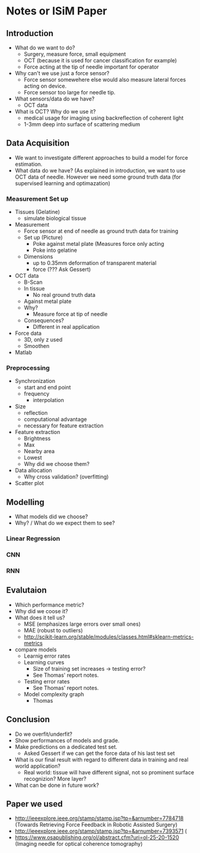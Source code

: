 # Notes or ISiM Paper

## Introduction

* What do we want to do?
    * Surgery, measure force, small equipment
    * OCT (because it is used for cancer classification for example)
    * Force acting at the tip of needle important for operator
* Why can't we use just a force sensor?
    * Force sensor somewehere else would also measure lateral forces acting on device.
    * Force sensor too large for needle tip. 
* What sensors/data do we have?
    * OCT data 
* What is OCT? Why do we use it?
    * medical usage for imaging using backreflection of coherent light
    * 1-3mm deep into surface of scattering medium

## Data Acquisition

* We want to investigate different approaches to build a model for force estimation.
* What data do we have? (As explained in introduction, we want to use OCT data of needle. However 
we need some ground truth data (for supervised learning and optimazation)

### Measurement Set up

* Tissues (Gelatine)
    * simulate biological tissue
* Measurement 
    * Force sensor at end of needle as ground truth data for training
    * Set up (Picture)
        * Poke against metal plate (Measures force only acting
        * Poke into gelatine
    * Dimensions 
        * up to 0.35mm deformation of transparent material
        * force (??? Ask Gessert)
* OCT data
    * B-Scan
    * In tissue
        * No real ground truth data
    * Against metal plate
    * Why?
        * Measure force at tip of needle
    * Consequences?
        * Different in real application 
* Force data
    * 3D, only z used
    * Smoothen
* Matlab

### Preprocessing

* Synchronization
    * start and end point
    * frequency
        * interpolation
* Size
    * reflection
    * computational advantage
    * necessary for feature extraction 
* Feature extraction
    * Brightness
    * Max
    * Nearby area
    * Lowest
    * Why did we choose them?
* Data allocation 
    * Why cross validation? (overfitting)
* Scatter plot

## Modelling

* What models did we choose?
* Why? / What do we expect them to see?

### Linear Regression

### CNN

### RNN 


## Evalutaion

* Which performance metric?
* Why did we coose it?
* What does it tell us?
    * MSE (emphasizes large errors over small ones)
    * MAE (robust to outliers)
    * http://scikit-learn.org/stable/modules/classes.html#sklearn-metrics-metrics
* compare models
    * Learnig error rates
    * Learning curves
        * Size of training set increases -> testing error? 
        * See Thomas' report notes.
    * Testing error rates
        * See Thomas' report notes.
    * Model complexity graph
        * Thomas

## Conclusion

* Do we overfit/underfit?
* Show performances of models and grade.
* Make predictions on a dedicated test set.
    * Asked Gessert if we can get the force data of his last test set
* What is our final result with regard to different data in training and real world application?
    * Real world: tissue will have different signal, not so prominent surface recognizion? More layer?
* What can be done in future work? 

## Paper we used

* http://ieeexplore.ieee.org/stamp/stamp.jsp?tp=&arnumber=7784718 (Towards Retrieving Force Feedback in Robotic Assisted Surgery)
* http://ieeexplore.ieee.org/stamp/stamp.jsp?tp=&arnumber=7393571 (
* https://www.osapublishing.org/ol/abstract.cfm?uri=ol-25-20-1520 (Imaging needle for optical coherence tomography)

